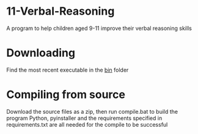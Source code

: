 # 11-Verbal-Reasoning
A program to help children aged 9-11 improve their verbal reasoning skills

# Downloading
Find the most recent executable in the [bin](https://github.com/IsaacSkevington/11-Verbal-Reasoning/tree/main/bin) folder

# Compiling from source
Download the source files as a zip, then run compile.bat to build the program
Python, pyinstaller and the requirements specified in requirements.txt are all needed for the compile to be successful
